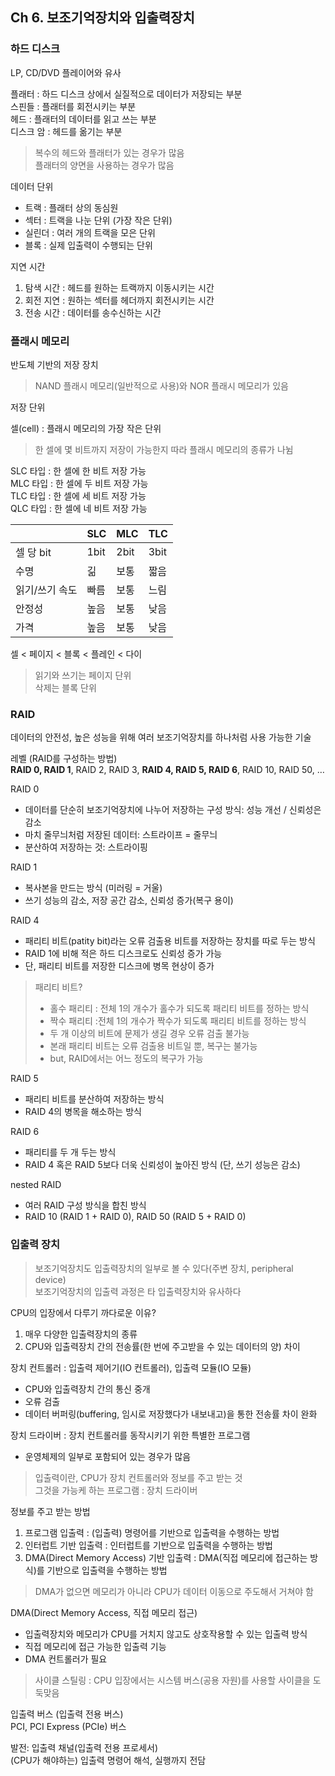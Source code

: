 ## Ch 6. 보조기억장치와 입출력장치

### 하드 디스크
LP, CD/DVD 플레이어와 유사

플래터 : 하드 디스크 상에서 실질적으로 데이터가 저장되는 부분<br>
스핀들 : 플래터를 회전시키는 부분<br>
헤드 : 플래터의 데이터를 읽고 쓰는 부분<br>
디스크 암 : 헤드를 옮기는 부분


> 복수의 헤드와 플래터가 있는 경우가 많음<br>
> 플래터의 양면을 사용하는 경우가 많음

데이터 단위
- 트랙 : 플래터 상의 동심원
- 섹터 : 트랙을 나눈 단위 (가장 작은 단위)
- 실린더 : 여러 개의 트랙을 모은 단위
- 블록 : 실제 입출력이 수행되는 단위

지연 시간

1. 탐색 시간 : 헤드를 원하는 트랙까지 이동시키는 시간
2. 회전 지연 : 원하는 섹터를 헤더까지 회전시키는 시간
3. 전송 시간 : 데이터를 송수신하는 시간

### 플래시 메모리
반도체 기반의 저장 장치
> NAND 플래시 메모리(일반적으로 사용)와 NOR 플래시 메모리가 있음

저장 단위

셀(cell) : 플래시 메모리의 가장 작은 단위
> 한 셀에 몇 비트까지 저장이 가능한지 따라 플래시 메모리의 종류가 나뉨

SLC 타입 : 한 셀에 한 비트 저장 가능<br>
MLC 타입 : 한 셀에 두 비트 저장 가능<br>
TLC 타입 : 한 셀에 세 비트 저장 가능<br>
QLC 타입 : 한 셀에 네 비트 저장 가능

|  | SLC | MLC | TLC |
| --- | --- | --- | --- |
| 셀 당 bit | 1bit | 2bit | 3bit |
| 수명 | 긺 | 보통 | 짧음 |
| 읽기/쓰기 속도 | 빠름 | 보통 | 느림 |
| 안정성 | 높음 | 보통 | 낮음 |
| 가격 | 높음 | 보통 | 낮음 |
셀 < 페이지 < 블록 < 플레인 < 다이
> 읽기와 쓰기는 페이지 단위<br>
> 삭제는 블록 단위

### RAID

데이터의 안전성, 높은 성능을 위해 여러 보조기억장치를 하나처럼 사용 가능한 기술

레벨 (RAID를 구성하는 방법)<br>
**RAID 0, RAID 1**, RAID 2, RAID 3, **RAID 4, RAID 5, RAID 6**, RAID 10, RAID 50, …

RAID 0
- 데이터를 단순히 보조기억장치에 나누어 저장하는 구성 방식: 성능 개선 / 신뢰성은 감소
- 마치 줄무늬처럼 저장된 데이터: 스트라이프 = 줄무늬
- 분산하여 저장하는 것: 스트라이핑

RAID 1
- 복사본을 만드는 방식 (미러링 = 거울)
- 쓰기 성능의 감소, 저장 공간 감소, 신뢰성 증가(복구 용이)

RAID 4

- 패리티 비트(patity bit)라는 오류 검출용 비트를 저장하는 장치를 따로 두는 방식
- RAID 1에 비해 적은 하드 디스크로도 신뢰성 증가 가능
- 단, 패리티 비트를 저장한 디스크에 병목 현상이 증가


> 패리티 비트?
> - 홀수 패리티 : 전체 1의 개수가 홀수가 되도록 패리티 비트를 정하는 방식
> - 짝수 패리티 :전체 1의 개수가 짝수가 되도록 패리티 비트를 정하는 방식
> - 두 개 이상의 비트에 문제가 생길 경우 오류 검출 불가능
> - 본래 패리티 비트는 오류 검출용 비트일 뿐, 복구는 불가능
> - but, RAID에서는 어느 정도의 복구가 가능

RAID 5
- 패리티 비트를 분산하여 저장하는 방식
- RAID 4의 병목을 해소하는 방식

RAID 6
- 패리티를 두 개 두는 방식
- RAID 4 혹은 RAID 5보다 더욱 신뢰성이 높아진 방식 (단, 쓰기 성능은 감소)

nested RAID
- 여러 RAID 구성 방식을 합친 방식
- RAID 10 (RAID 1 + RAID 0), RAID 50 (RAID 5 + RAID 0)

### 입출력 장치
> 보조기억장치도 입출력장치의 일부로 볼 수 있다(주변 장치, peripheral device)<br>
> 보조기억장치의 입출력 과정은 타 입출력장치와 유사하다

CPU의 입장에서 다루기 까다로운 이유?
1. 매우 다양한 입출력장치의 종류
2. CPU와 입출력장치 간의 전송률(한 번에 주고받을 수 있는 데이터의 양) 차이

장치 컨트롤러 : 입출력 제어기(IO 컨트롤러), 입출력 모듈(IO 모듈)
- CPU와 입출력장치 간의 통신 중개
- 오류 검출
- 데이터 버퍼링(buffering, 임시로 저장했다가 내보내고)을 통한 전송률 차이 완화

장치 드라이버 : 장치 컨트롤러를 동작시키기 위한 특별한 프로그램
- 운영체제의 일부로 포함되어 있는 경우가 많음
> 입출력이란, CPU가 장치 컨트롤러와 정보를 주고 받는 것<br>
> 그것을 가능케 하는 프로그램 : 장치 드라이버

정보를 주고 받는 방법
1. 프로그램 입출력 : (입출력) 명령어를 기반으로 입출력을 수행하는 방법
2. 인터럽트 기반 입출력 : 인터럽트를 기반으로 입출력을 수행하는 방법
3. DMA(Direct Memory Access) 기반 입출력 : DMA(직접 메모리에 접근하는 방식)를 기반으로 입출력을 수행하는 방법
> DMA가 없으면 메모리가 아니라 CPU가 데이터 이동으로 주도해서 거쳐야 함

DMA(Direct Memory Access, 직접 메모리 접근)
- 입출력장치와 메모리가 CPU를 거치지 않고도 상호작용할 수 있는 입출력 방식
- 직접 메모리에 접근 가능한 입출력 기능
- DMA 컨트롤러가 필요
> 사이클 스틸링 : CPU 입장에서는 시스템 버스(공용 자원)를 사용할 사이클을 도둑맞음

입출력 버스 (입출력 전용 버스)<br>
PCI, PCI Express (PCIe) 버스

발전: 입출력 채널(입출력 전용 프로세서)<br>
(CPU가 해야하는) 입출력 명령어 해석, 실행까지 전담